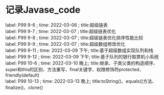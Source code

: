 # 记录Javase_code
label: P99 9-6  ; time: 2022-03-06 ; title:超级链表<br />
label: P99 9-7  ; time: 2022-03-07 ; title:超级链表优化<br />
label: P99 9-8  ; time: 2022-03-07 ; title:超级链表优化排序性能比较<br />
label: P99 9-9  ; time: 2022-03-07 ; title:超级数组修改优化<br />
label: P99 9-11 ; time: 2022-03-09 下午; title:基于超级数组实现队列和栈<br />
label: P99 9-12 ; time: 2022-03-09 下午; title:基于队列的银行取票机小系统<br />
label: P99 10-6 ; time: 2022-03-10 晚上; title:继承、子类父类的构造顺序、super和this的区别、方法重写、final关键字、权限修饰符protected、friendly(default)<br />
label: P99 10-13 ; time: 2022-03-13 晚上; title:toString()、equals()方法、finalize()、clone()<br />



